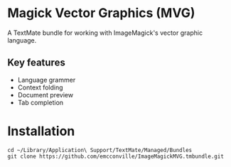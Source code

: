 # Magick Vector Graphics (MVG)

A TextMate bundle for working with ImageMagick's vector graphic language.

## Key features

 - Language grammer
 - Context folding
 - Document preview
 - Tab completion

# Installation

    cd ~/Library/Application\ Support/TextMate/Managed/Bundles
    git clone https://github.com/emcconville/ImageMagickMVG.tmbundle.git


